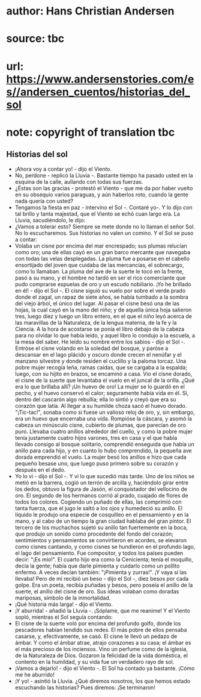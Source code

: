 # author: Hans Christian Andersen
# source: tbc
# url: https://www.andersenstories.com/es//andersen_cuentos/historias_del_sol
# note: copyright of translation tbc

## Historias del sol 

- ¡Ahora voy a contar yo! - dijo el Viento.
- No, perdone - replicó la Lluvia -. Bastante tiempo ha pasado usted en
la esquina de la calle, aullando con todas sus fuerzas.
- ¿Éstas son las gracias - protestó el Viento - que me da por haber
vuelto en su obsequio varios paraguas, y aún haberlos roto, cuando la
gente nada quería con usted?
- Tengamos la fiesta en paz - intervino el Sol -. Contaré yo-. Y lo dijo
con tal brillo y tanta majestad, que el Viento se echó cuan largo era.
La Lluvia, sacudiéndolo, le dijo:
- ¿Vamos a tolerar esto? Siempre se mete donde no lo llaman el señor
Sol. No lo escucharemos. Sus historias no valen un comino.
Y el Sol se puso a contar:
- Volaba un cisne por encima del mar encrespado; sus plumas relucían
como oro; una de ellas cayó en un gran barco mercante que navegaba con
todas las velas desplegadas. La pluma fue a posarse en el cabello
ensortijado del joven que cuidaba de las mercancías, el sobrecargo, como
lo llamaban. La pluma del ave de la suerte le tocó en la frente, pasó a
su mano, y el hombre no tardó en ser el rico comerciante que pudo
comprarse espuelas de oro y un escudo nobiliario. ¡Yo he brillado en
él! - dijo el Sol -. El cisne siguió su vuelo por sobre el verde prado
donde el zagal, un rapaz de siete años, se había tumbado a la sombra del
viejo árbol, el único del lugar. Al pasar el cisne besó una de las
hojas, la cual cayó en la mano del niño; y de aquella única hoja
salieron tres, luego diez y luego un libro entero, en el que el niño
leyó acerca de las maravillas de la Naturaleza, de la lengua materna, de
la fe y la Ciencia. A la hora de acostarse se ponía el libro debajo de
la cabeza para no olvidar lo que había leído, y aquel libro lo condujo a
la escuela, a la mesa del saber. He leído su nombre entre los sabios -
dijo el Sol -. Entróse el cisne volando en la soledad del bosque, y
paróse a descansar en el lago plácido y oscuro donde crecen el nenúfar y
el manzano silvestre y donde residen el cuclillo y la paloma torcaz. Una
pobre mujer recogía leña, ramas caídas, que se cargaba a la espalda;
luego, con su hijito en brazos, se encaminó a casa. Vio el cisne dorado,
el cisne de la suerte que levantaba el vuelo en el juncal de la orilla.
¿Qué era lo que brillaba allí? ¡Un huevo de oro! La mujer se lo guardó
en el pecho, y el huevo conservó el calor; seguramente había vida en él.
Sí, dentro del cascarón algo rebullía; ella lo sintió y creyó que era su
corazón que latía.
Al llegar a su humilde choza sacó el huevo dorado. "¡Tic-tac!", sonaba
como si fuese un valioso reloj de oro, y, sin embargo, era un huevo que
encerraba una vida. Rompióse la cáscara, y asomó la cabeza un minúsculo
cisne, cubierto de plumas, que parecían de oro puro. Llevaba cuatro
anillos alrededor del cuello, y como la pobre mujer tenía justamente
cuatro hijos varones, tres en casa y el que había llevado consigo al
bosque solitario, comprendió enseguida que había un anillo para cada
hijo, y en cuanto lo hubo comprendido, la pequeña ave dorada emprendió
el vuelo.
La mujer besó los anillos e hizo que cada pequeño besase uno, que luego
puso primero sobre su corazón y después en el dedo.
- Yo lo vi - dijo el Sol -. Y vi lo que sucedió más tarde.
Uno de los niños se metió en la barrera, cogió un terrón de arcilla y,
haciéndolo girar entre los dedos, obtuvo la figura de Jasón, el
conquistador del vellocino de oro.
El segundo de los hermanos corrió al prado, cuajado de flores de todos
los colores. Cogiendo un puñado de ellas, las comprimió con tanta
fuerza, que el jugo le saltó a los ojos y humedeció su anillo. El
líquido le produjo una especie de cosquilleo en el pensamiento y en la
mano, y al cabo de un tiempo la gran ciudad hablaba del gran pintor.
El tercero de los muchachos sujetó su anillo tan fuertemente en la boca,
que produjo un sonido como procedente del fondo del corazón;
sentimientos y pensamientos se convirtieron en acordes, se elevaron como
cisnes cantando, y como cisnes se hundieron en el profundo lago, el lago
del pensamiento. Fue compositor, y todos los países pueden decir: "¡Es
mío!".
El cuarto hijo era como la Cenicienta; tenía el moquillo, decía la
gente; había que darle pimienta y cuidarlo como un pollito enfermo. A
veces decían también: "¡Pimienta y zurras!". ¡Y vaya si las llevaba!
Pero de mí recibió un beso - dijo el Sol -, diez besos por cada golpe.
Era un poeta, recibía puñadas y besos, pero poseía el anillo de la
suerte, el anillo del cisne de oro. Sus ideas volaban como doradas
mariposas, símbolo de la inmortalidad.
- ¡Qué historia más larga! - dijo el Viento.
- ¡Y aburrida! - añadió la Lluvia -. ¡Sóplame, que me reanime!
Y el Viento sopló, mientras el Sol seguía contando:
- El cisne de la suerte voló por encima del profundo golfo, donde los
pescadores habían tendido sus redes. El más pobre de ellos pensaba
casarse, y, efectivamente, se casó.
El cisne le llevó un pedazo de ámbar. Y como el ámbar atrae, atrajo
corazones a su casa; el ámbar es el más precioso de los inciensos. Vino
un perfume como de la iglesia, de la Naturaleza de Dios. Gozaron la
felicidad de la vida doméstica, el contento en la humildad, y su vida
fue un verdadero rayo de sol.
- ¡Vamos a dejarlo! - dijo el Viento -. El Sol ha contado ya bastante.
¡Cómo me he aburrido!
- ¡Y yo! - asintió la Lluvia.
¿Qué diremos nosotros, los que hemos estado escuchando las historias?
Pues diremos:
¡Se terminaron!
